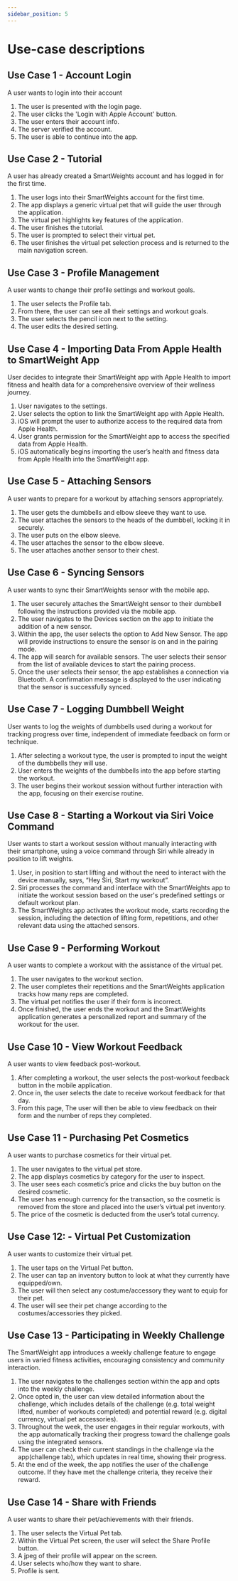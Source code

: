 ```yaml
---
sidebar_position: 5
---
```


# Use-case descriptions

## Use Case 1 - Account Login
A user wants to login into their account

1. The user is presented with the login page.
2. The user clicks the 'Login with Apple Account' button.
3. The user enters their account info.
4. The server verified the account.
5. The user is able to continue into the app.


## Use Case 2 - Tutorial
A user has already created a SmartWeights account and has logged in for the first time.

1. The user logs into their SmartWeights account for the first time.
2. The app displays a generic virtual pet that will guide the user through the application.
3. The virtual pet highlights key features of the application.
4. The user finishes the tutorial.
5. The user is prompted to select their virtual pet.
6. The user finishes the virtual pet selection process and is returned to the main navigation screen.

## Use Case 3 - Profile Management
A user wants to change their profile settings and workout goals.

1. The user selects the Profile tab.
2. From there, the user can see all their settings and workout goals.
3. The user selects the pencil icon next to the setting.
4. The user edits the desired setting.

## Use Case 4 - Importing Data From Apple Health to SmartWeight App
User decides to integrate their SmartWeight app with Apple Health to import fitness and health data for a comprehensive overview of their wellness journey.

1. User navigates to the settings.
2. User selects the option to link the SmartWeight app with Apple Health.
3. iOS will prompt the user to authorize access to the required data from Apple Health.
4. User grants permission for the SmartWeight app to access the specified data from Apple Health.
5. iOS automatically begins importing the user’s health and fitness data from Apple Health into the SmartWeight app.

## Use Case 5 - Attaching Sensors 
A user wants to prepare for a workout by attaching sensors appropriately.

1. The user gets the dumbbells and elbow sleeve they want to use.
2. The user attaches the sensors to the heads of the dumbbell, locking it in securely.
3. The user puts on the elbow sleeve.
4. The user attaches the sensor to the elbow sleeve.
5. The user attaches another sensor to their chest.



## Use Case 6 - Syncing Sensors
A user wants to sync their SmartWeights sensor with the mobile app.

1. The user securely attaches the SmartWeight sensor to their dumbbell following the instructions provided via the mobile app.
2. The user navigates to the Devices section on the app to initiate the addition of a new sensor.
3. Within the app, the user selects the option to Add New Sensor. The app will provide instructions to ensure the sensor is on and in the pairing mode.
4. The app will search for available sensors. The user selects their sensor from the list of available devices to start the pairing process.
5. Once the user selects their sensor, the app establishes a connection via Bluetooth. A confirmation message is displayed to the user indicating that the sensor is successfully synced.



## Use Case 7 - Logging Dumbbell Weight
User wants to log the weights of dumbbells used during a workout for tracking progress over time, independent of immediate feedback on form or technique.

1. After selecting a workout type, the user is prompted to input the weight of the dumbbells they will use.
2. User enters the weights of the dumbbells into the app before starting the workout.
3. The user begins their workout session without further interaction with the app, focusing on their exercise routine.

## Use Case 8 - Starting a Workout via Siri Voice Command
User wants to start a workout session without manually interacting with their smartphone, using a voice command through Siri while already in position to lift weights.

1. User, in position to start lifting and without the need to interact with the device manually, says, “Hey Siri, Start my workout”.
2. Siri processes the command and interface with the SmartWeights app to initiate the workout session based on the user's predefined settings or default workout plan.
3. The SmartWeights app activates the workout mode, starts recording the session, including the detection of lifting form, repetitions, and other relevant data using the attached sensors.


## Use Case 9 - Performing Workout
A user wants to complete a workout with the assistance of the virtual pet. 

1. The user navigates to the workout section.
2. The user completes their repetitions and the SmartWeights application tracks how many reps are completed.
3. The virtual pet notifies the user if their form is incorrect.
4. Once finished, the user ends the workout and the SmartWeights application generates a personalized report and summary of the workout for the user. 

## Use Case 10 - View Workout Feedback
A user wants to view feedback post-workout.

1. After completing a workout, the user selects the post-workout feedback button in the mobile application.
2. Once in, the user selects the date to receive workout feedback for that day.
3. From this page, The user will then be able to view feedback on their form and the number of reps they completed.

## Use Case 11 - Purchasing Pet Cosmetics
A user wants to purchase cosmetics for their virtual pet.

1. The user navigates to the virtual pet store.
2. The app displays cosmetics by category for the user to inspect.
3. The user sees each cosmetic’s price and clicks the buy button on the desired cosmetic.
4. The user has enough currency for the transaction, so the cosmetic is removed from the store and placed into the user’s virtual pet inventory.
5. The price of the cosmetic is deducted from the user’s total currency.

## Use Case 12: - Virtual Pet Customization
A user wants to customize their virtual pet.

1. The user taps on the Virtual Pet button.
2. The user can tap an inventory button to look at what they currently have equipped/own.
3. The user will then select any costume/accessory they want to equip for their pet.
4. The user will see their pet change according to the costumes/accessories they picked.

## Use Case 13 - Participating in Weekly Challenge
The SmartWeight app introduces a weekly challenge feature to engage users in varied fitness activities, encouraging consistency and community interaction.

1. The user navigates to the challenges section within the app and opts into the weekly challenge.
2. Once opted in, the user can view detailed information about the challenge, which includes details of the challenge (e.g. total weight lifted, number of workouts completed) and potential reward (e.g. digital currency, virtual pet accessories).
3. Throughout the week, the user engages in their regular workouts, with the app automatically tracking their progress toward the challenge goals using the integrated sensors.
4. The user can check their current standings in the challenge via the app(challenge tab), which updates in real time, showing their progress.
5. At the end of the week, the app notifies the user of the challenge outcome. If they have met the challenge criteria, they receive their reward.

## Use Case 14 - Share with Friends
A user wants to share their pet/achievements with their friends.

1. The user selects the Virtual Pet tab.
2. Within the Virtual Pet screen, the user will select the Share Profile button.
3. A jpeg of their profile will appear on the screen.
4. User selects who/how they want to share.
5. Profile is sent.


